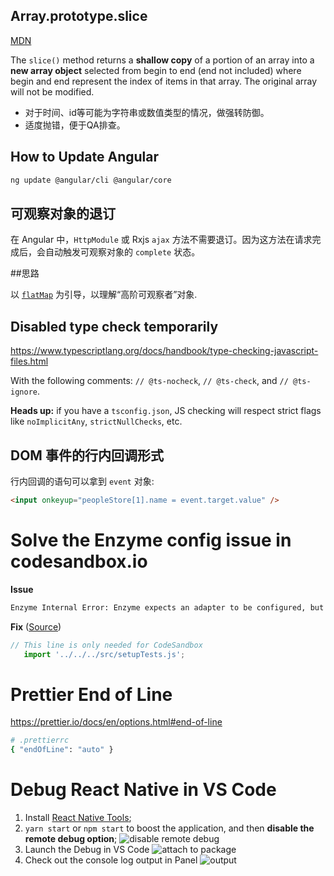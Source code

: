 ## Array.prototype.slice

[MDN](https://developer.mozilla.org/en-US/docs/Web/JavaScript/Reference/Global_Objects/Array/slice)

The `slice()` method returns a **shallow copy** of a portion of an array into a **new array object** selected from begin to end (end not included) where begin and end represent the index of items in that array. The original array will not be modified.

- 对于时间、id等可能为字符串或数值类型的情况，做强转防御。
- 适度抛错，便于QA排查。

## How to Update Angular

```bash
ng update @angular/cli @angular/core
```

## 可观察对象的退订

在 Angular 中，`HttpModule` 或 Rxjs `ajax` 方法不需要退订。因为这方法在请求完成后，会自动触发可观察对象的 `complete` 状态。

##思路

以 [`flatMap`](https://developer.mozilla.org/en-US/docs/Web/JavaScript/Reference/Global_Objects/Array/flatMap) 为引导，以理解“高阶可观察者”对象.

## Disabled type check temporarily

https://www.typescriptlang.org/docs/handbook/type-checking-javascript-files.html

With the following comments: `// @ts-nocheck`, `// @ts-check`, and `// @ts-ignore`.

**Heads up:** if you have a `tsconfig.json`, JS checking will respect strict flags like `noImplicitAny`, `strictNullChecks`, etc.

## DOM 事件的行内回调形式
行内回调的语句可以拿到 `event` 对象: 

```html
<input onkeyup="peopleStore[1].name = event.target.value" />
```

# Solve the Enzyme config issue in codesandbox.io

**Issue**

```bash
Enzyme Internal Error: Enzyme expects an adapter to be configured, but found none.
```

**Fix** ([Source](https://codesandbox.io/s/determined-chaplygin-8jt5f?file=/src/components/__tests__/RemotePizza_di.spec.js))

```ts
// This line is only needed for CodeSandbox
   import '../../../src/setupTests.js';
```

# Prettier End of Line 

https://prettier.io/docs/en/options.html#end-of-line

```sh
# .prettierrc
{ "endOfLine": "auto" }
```

# Debug React Native in VS Code

1. Install [React Native Tools](https://marketplace.visualstudio.com/items?itemName=msjsdiag.vscode-react-native);
2. `yarn start` or `npm start` to boost the application, and then **disable the remote debug option**;
   ![disable remote debug](./assets/disable-debug-remote-JS.png)
3. Launch the Debug in VS Code
   ![attach to package](../assets/attach-to-package.png)
4. Check out the console log output in Panel
   ![output](../assets/debug-console.png)
